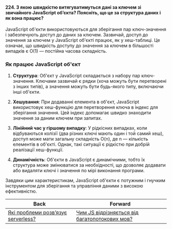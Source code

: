 #### 224. З якою швидкістю витягуватимуться дані за ключем зі звичайного JavaScript об’єкта? Поясніть, що це за структура даних і як вона працює?

JavaScript об'єкти використовуються для зберігання пар ключ-значення і забезпечують доступ до даних за ключем. Зазвичай, доступ до значення за ключем у JavaScript об'єкті працює, як у хеш-таблиці. Це означає, що швидкість доступу до значення за ключем в більшості випадків є О(1) — постійна часова складність.

### Як працює JavaScript об'єкт

1. **Структура**: Об'єкт у JavaScript складається з набору пар ключ-значення. Ключами зазвичай є рядки (хоча можуть бути перетворені з інших типів), а значення можуть бути будь-якого типу, включаючи інші об'єкти.

2. **Хешування**: При додаванні елемента в об'єкт, JavaScript використовує хеш-функцію для перетворення ключа в індекс для зберігання значення. Цей індекс допомагає швидко знаходити значення за даним ключем при запитах.

3. **Лінійний час у гіршому випадку**: У рідкісних випадках, коли відбуваються колізії (два різних ключі мають один і той самий хеш), доступ може мати загальну складність O(n), де n — кількість елементів в об'єкті. Однак, такі ситуації є рідкістю при добрій реалізації хеш-функції.

4. **Динамічність**: Об'єкти в JavaScript є динамічними, тобто їх структура може змінюватися за необхідності, що дозволяє додавати або видаляти ключі і значення по мірі виконання програми.

Завдяки цим характеристикам, JavaScript об'єкти є потужним і гнучким інструментом для зберігання та управління даними з високою ефективністю.

| Back | Forward |
|---|---|
| [Які проблеми розв’язує serverless?](/ua/senior/architecture/what-problems-does-serverless-solve.md)  | [Чим JS відрізняється від багатопотокових мов?](/ua/senior/javascript/what-sets-javascript-apart-from-multithreaded-languages.md) |